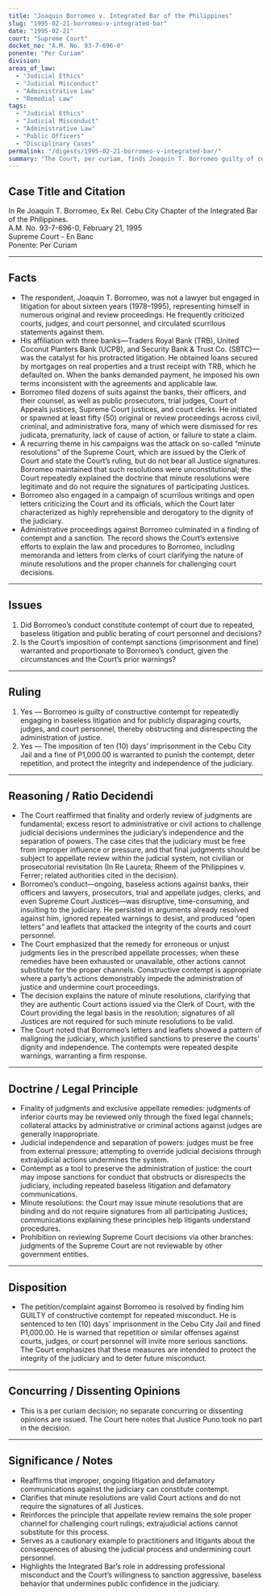 ```yaml
---
title: "Joaquin Borromeo v. Integrated Bar of the Philippines"
slug: "1995-02-21-borromeo-v-integrated-bar"
date: "1995-02-21"
court: "Supreme Court"
docket_no: "A.M. No. 93-7-696-0"
ponente: "Per Curiam"
division: 
areas_of_law:
  - "Judicial Ethics"
  - "Judicial Misconduct"
  - "Administrative Law"
  - "Remedial Law"
tags:
  - "Judicial Ethics"
  - "Judicial Misconduct"
  - "Administrative Law"
  - "Public Officers"
  - "Disciplinary Cases"
permalink: "/digests/1995-02-21-borromeo-v-integrated-bar/"
summary: "The Court, per curiam, finds Joaquin T. Borromeo guilty of constructive contempt for a sixteen-year pattern of baseless litigation and scurrilous writings against courts, judges, and court personnel; imposes ten days’ imprisonment and a P1,000 fine, with warnings against repetition."
---
```


## Case Title and Citation
In Re Joaquin T. Borromeo, Ex Rel. Cebu City Chapter of the Integrated Bar of the Philippines.  
A.M. No. 93-7-696-0, February 21, 1995  
Supreme Court - En Banc  
Ponente: Per Curiam

---

## Facts
- The respondent, Joaquin T. Borromeo, was not a lawyer but engaged in litigation for about sixteen years (1978–1995), representing himself in numerous original and review proceedings. He frequently criticized courts, judges, and court personnel, and circulated scurrilous statements against them.
- His affiliation with three banks—Traders Royal Bank (TRB), United Coconut Planters Bank (UCPB), and Security Bank & Trust Co. (SBTC)—was the catalyst for his protracted litigation. He obtained loans secured by mortgages on real properties and a trust receipt with TRB, which he defaulted on. When the banks demanded payment, he imposed his own terms inconsistent with the agreements and applicable law.
- Borromeo filed dozens of suits against the banks, their officers, and their counsel, as well as public prosecutors, trial judges, Court of Appeals justices, Supreme Court justices, and court clerks. He initiated or spawned at least fifty (50) original or review proceedings across civil, criminal, and administrative fora, many of which were dismissed for res judicata, prematurity, lack of cause of action, or failure to state a claim.
- A recurring theme in his campaigns was the attack on so-called “minute resolutions” of the Supreme Court, which are issued by the Clerk of Court and state the Court’s ruling, but do not bear all Justice signatures. Borromeo maintained that such resolutions were unconstitutional; the Court repeatedly explained the doctrine that minute resolutions were legitimate and do not require the signatures of participating Justices.
- Borromeo also engaged in a campaign of scurrilous writings and open letters criticizing the Court and its officials, which the Court later characterized as highly reprehensible and derogatory to the dignity of the judiciary.
- Administrative proceedings against Borromeo culminated in a finding of contempt and a sanction. The record shows the Court’s extensive efforts to explain the law and procedures to Borromeo, including memoranda and letters from clerks of court clarifying the nature of minute resolutions and the proper channels for challenging court decisions.

---

## Issues
1.  Did Borromeo’s conduct constitute contempt of court due to repeated, baseless litigation and public berating of court personnel and decisions?
2.  Is the Court’s imposition of contempt sanctions (imprisonment and fine) warranted and proportionate to Borromeo’s conduct, given the circumstances and the Court’s prior warnings?

---

## Ruling
1. Yes — Borromeo is guilty of constructive contempt for repeatedly engaging in baseless litigation and for publicly disparaging courts, judges, and court personnel, thereby obstructing and disrespecting the administration of justice.
2. Yes — The imposition of ten (10) days’ imprisonment in the Cebu City Jail and a fine of P1,000.00 is warranted to punish the contempt, deter repetition, and protect the integrity and independence of the judiciary.

---

## Reasoning / Ratio Decidendi
- The Court reaffirmed that finality and orderly review of judgments are fundamental; excess resort to administrative or civil actions to challenge judicial decisions undermines the judiciary’s independence and the separation of powers. The case cites that the judiciary must be free from improper influence or pressure, and that final judgments should be subject to appellate review within the judicial system, not civilian or prosecutorial revisitation (In Re Laureta; Rheem of the Philippines v. Ferrer; related authorities cited in the decision).
- Borromeo’s conduct—ongoing, baseless actions against banks, their officers and lawyers, prosecutors, trial and appellate judges, clerks, and even Supreme Court Justices—was disruptive, time-consuming, and insulting to the judiciary. He persisted in arguments already resolved against him, ignored repeated warnings to desist, and produced “open letters” and leaflets that attacked the integrity of the courts and court personnel.
- The Court emphasized that the remedy for erroneous or unjust judgments lies in the prescribed appellate processes; when these remedies have been exhausted or unavailable, other actions cannot substitute for the proper channels. Constructive contempt is appropriate where a party’s actions demonstrably impede the administration of justice and undermine court proceedings.
- The decision explains the nature of minute resolutions, clarifying that they are authentic Court actions issued via the Clerk of Court, with the Court providing the legal basis in the resolution; signatures of all Justices are not required for such minute resolutions to be valid.
- The Court noted that Borromeo’s letters and leaflets showed a pattern of maligning the judiciary, which justified sanctions to preserve the courts’ dignity and independence. The contempts were repeated despite warnings, warranting a firm response.

---

## Doctrine / Legal Principle
- Finality of judgments and exclusive appellate remedies: judgments of inferior courts may be reviewed only through the fixed legal channels; collateral attacks by administrative or criminal actions against judges are generally inappropriate.
- Judicial independence and separation of powers: judges must be free from external pressure; attempting to override judicial decisions through extrajudicial actions undermines the system.
- Contempt as a tool to preserve the administration of justice: the court may impose sanctions for conduct that obstructs or disrespects the judiciary, including repeated baseless litigation and defamatory communications.
- Minute resolutions: the Court may issue minute resolutions that are binding and do not require signatures from all participating Justices; communications explaining these principles help litigants understand procedures.
- Prohibition on reviewing Supreme Court decisions via other branches: judgments of the Supreme Court are not reviewable by other government entities.

---

## Disposition
- The petition/complaint against Borromeo is resolved by finding him GUILTY of constructive contempt for repeated misconduct. He is sentenced to ten (10) days’ imprisonment in the Cebu City Jail and fined P1,000.00. He is warned that repetition or similar offenses against courts, judges, or court personnel will invite more serious sanctions. The Court emphasizes that these measures are intended to protect the integrity of the judiciary and to deter future misconduct.

---

## Concurring / Dissenting Opinions
- This is a per curiam decision; no separate concurring or dissenting opinions are issued. The Court here notes that Justice Puno took no part in the decision.

---

## Significance / Notes
- Reaffirms that improper, ongoing litigation and defamatory communications against the judiciary can constitute contempt.
- Clarifies that minute resolutions are valid Court actions and do not require the signatures of all Justices.
- Reinforces the principle that appellate review remains the sole proper channel for challenging court rulings; extrajudicial actions cannot substitute for this process.
- Serves as a cautionary example to practitioners and litigants about the consequences of abusing the judicial process and undermining court personnel.
- Highlights the Integrated Bar’s role in addressing professional misconduct and the Court’s willingness to sanction aggressive, baseless behavior that undermines public confidence in the judiciary.